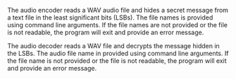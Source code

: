 The audio encoder reads a WAV audio file and hides a secret message from a text file in the least significant bits (LSBs). 
The file names is provided using command line arguments. If the file names are not provided or 
the file is not readable, the program will exit and provide an error message.

The audio decoder reads a WAV file and decrypts the message hidden in the LSBs.
The audio file name in provided using command line arguments. If the file name is not provided or 
the file is not readable, the program will exit and provide an error message.
